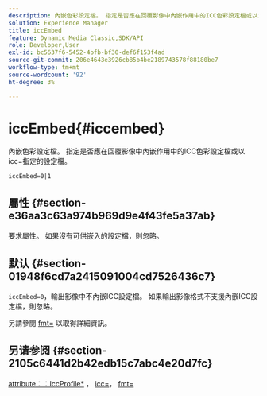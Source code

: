 ```yaml
---
description: 內嵌色彩設定檔。 指定是否應在回覆影像中內嵌作用中的ICC色彩設定檔或以icc=指定的設定檔。
solution: Experience Manager
title: iccEmbed
feature: Dynamic Media Classic,SDK/API
role: Developer,User
exl-id: bc5637f6-5452-4bfb-bf30-def6f153f4ad
source-git-commit: 206e4643e3926cb85b4be2189743578f88180be7
workflow-type: tm+mt
source-wordcount: '92'
ht-degree: 3%

---
```


# iccEmbed{#iccembed}

內嵌色彩設定檔。 指定是否應在回覆影像中內嵌作用中的ICC色彩設定檔或以icc=指定的設定檔。

`iccEmbed=0|1`

## 屬性 {#section-e36aa3c63a974b969d9e4f43fe5a37ab}

要求屬性。 如果沒有可供嵌入的設定檔，則忽略。

## 默认 {#section-01948f6cd7a2415091004cd7526436c7}

`iccEmbed=0`，輸出影像中不內嵌ICC設定檔。 如果輸出影像格式不支援內嵌ICC設定檔，則忽略。

另請參閱 [fmt=](../../../../../is-api/http-ref/image-serving-api-ref/c-http-protocol-reference/c-command-reference/r-is-http-fmt.md#reference-cdf10043423b45ba9fe15157fb3ae37a) 以取得詳細資訊。

## 另请参阅 {#section-2105c6441d2b42edb15c7abc4e20d7fc}

[attribute：：IccProfile*](../../../../../is-api/image-catalog/image-serving-api-ref/c-image-catalog-reference/c-icc-profile-map-reference/c-icc-profile-map-reference.md#concept-57b9148ce55249cd825cb7ee19ed057c) ， [icc=](../../../../../is-api/http-ref/image-serving-api-ref/c-http-protocol-reference/c-command-reference/r-icc.md#reference-182b5679e21e4df3b4d330535a5a7517)， [fmt=](../../../../../is-api/http-ref/image-serving-api-ref/c-http-protocol-reference/c-command-reference/r-is-http-fmt.md#reference-cdf10043423b45ba9fe15157fb3ae37a)

